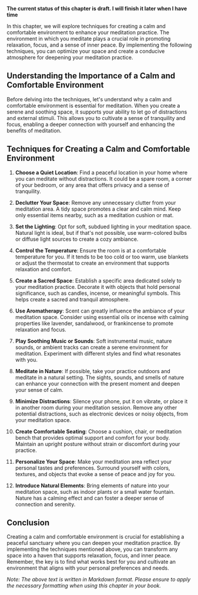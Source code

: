**The current status of this chapter is draft. I will finish it later when I have time**

In this chapter, we will explore techniques for creating a calm and comfortable environment to enhance your meditation practice. The environment in which you meditate plays a crucial role in promoting relaxation, focus, and a sense of inner peace. By implementing the following techniques, you can optimize your space and create a conducive atmosphere for deepening your meditation practice.

Understanding the Importance of a Calm and Comfortable Environment
------------------------------------------------------------------

Before delving into the techniques, let's understand why a calm and comfortable environment is essential for meditation. When you create a serene and soothing space, it supports your ability to let go of distractions and external stimuli. This allows you to cultivate a sense of tranquility and focus, enabling a deeper connection with yourself and enhancing the benefits of meditation.

Techniques for Creating a Calm and Comfortable Environment
----------------------------------------------------------

1. **Choose a Quiet Location**: Find a peaceful location in your home where you can meditate without distractions. It could be a spare room, a corner of your bedroom, or any area that offers privacy and a sense of tranquility.

2. **Declutter Your Space**: Remove any unnecessary clutter from your meditation area. A tidy space promotes a clear and calm mind. Keep only essential items nearby, such as a meditation cushion or mat.

3. **Set the Lighting**: Opt for soft, subdued lighting in your meditation space. Natural light is ideal, but if that's not possible, use warm-colored bulbs or diffuse light sources to create a cozy ambiance.

4. **Control the Temperature**: Ensure the room is at a comfortable temperature for you. If it tends to be too cold or too warm, use blankets or adjust the thermostat to create an environment that supports relaxation and comfort.

5. **Create a Sacred Space**: Establish a specific area dedicated solely to your meditation practice. Decorate it with objects that hold personal significance, such as candles, incense, or meaningful symbols. This helps create a sacred and tranquil atmosphere.

6. **Use Aromatherapy**: Scent can greatly influence the ambiance of your meditation space. Consider using essential oils or incense with calming properties like lavender, sandalwood, or frankincense to promote relaxation and focus.

7. **Play Soothing Music or Sounds**: Soft instrumental music, nature sounds, or ambient tracks can create a serene environment for meditation. Experiment with different styles and find what resonates with you.

8. **Meditate in Nature**: If possible, take your practice outdoors and meditate in a natural setting. The sights, sounds, and smells of nature can enhance your connection with the present moment and deepen your sense of calm.

9. **Minimize Distractions**: Silence your phone, put it on vibrate, or place it in another room during your meditation session. Remove any other potential distractions, such as electronic devices or noisy objects, from your meditation space.

10. **Create Comfortable Seating**: Choose a cushion, chair, or meditation bench that provides optimal support and comfort for your body. Maintain an upright posture without strain or discomfort during your practice.

11. **Personalize Your Space**: Make your meditation area reflect your personal tastes and preferences. Surround yourself with colors, textures, and objects that evoke a sense of peace and joy for you.

12. **Introduce Natural Elements**: Bring elements of nature into your meditation space, such as indoor plants or a small water fountain. Nature has a calming effect and can foster a deeper sense of connection and serenity.

Conclusion
----------

Creating a calm and comfortable environment is crucial for establishing a peaceful sanctuary where you can deepen your meditation practice. By implementing the techniques mentioned above, you can transform any space into a haven that supports relaxation, focus, and inner peace. Remember, the key is to find what works best for you and cultivate an environment that aligns with your personal preferences and needs.

*Note: The above text is written in Markdown format. Please ensure to apply the necessary formatting when using this chapter in your book.*
